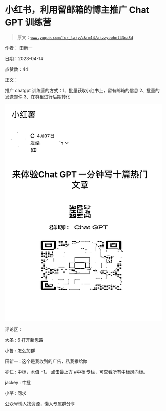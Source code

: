 # 小红书，利用留邮箱的博主推广 Chat GPT 训练营

> 原文：[`www.yuque.com/for_lazy/xkrm14/aszzycwhnl43na8d`](https://www.yuque.com/for_lazy/xkrm14/aszzycwhnl43na8d)

作者： 田新一

日期：2023-04-14

点赞数：44

正文：

推广 chatgpt 训练营的方式：1、批量获取小红书上，留有邮箱的信息 2、批量的发送邮件 3、在群里进行后期转化

![](img/5839e69739588daf85087397dbe965f6.png)

评论区：

大圣 : 6 打开新思路

小鲁 : 怎么加群

田新一 : 这个是我收到的广告，私我推给你

亦仁 : 中标，术值 +1。 点击最上方 #中标 专栏，可查看所有中标风向标。

jackey : 牛批

小芊 : 同求

公众号懒人找资源，懒人专属群分享

